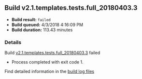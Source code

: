 ## Build v2.1.templates.tests.full_20180403.3
- **Build result:** `failed`
- **Build queued:** 4/3/2018 4:16:09 PM
- **Build duration:** 113.43 minutes
### Details
Build [v2.1.templates.tests.full_20180403.3](https://winappstudio.visualstudio.com/web/build.aspx?pcguid=a4ef43be-68ce-4195-a619-079b4d9834c2&builduri=vstfs%3a%2f%2f%2fBuild%2fBuild%2f25371) failed

+ Process completed with exit code 1.

Find detailed information in the [build log files](https://uwpctdiags.blob.core.windows.net/buildlogs/v2.1.templates.tests.full_20180403.3_logs.zip)
